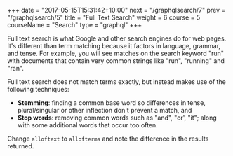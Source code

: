 +++
date = "2017-05-15T15:31:42+10:00"
next = "/graphqlsearch/7"
prev = "/graphqlsearch/5"
title = "Full Text Search"
weight = 6
course = 5
courseName = "Search"
type = "graphql"
+++

Full text search is what Google and other search engines do for web pages. It's
different than term matching because it factors in language, grammar, and tense.
For example, you will see matches on the search keyword "run" with documents 
that contain very common strings like "run", "running" and "ran".

Full text search does not match terms exactly, but instead makes use of the
following techniques:

- **Stemming**: finding a common base word so differences in tense, plural/singular
  or other inflection don't prevent a match, and
- **Stop words**: removing common words such as "and", "or', "it"; along with
 some additional words that occur too often.

Change `alloftext` to `allofterms` and note the difference in the results returned.
